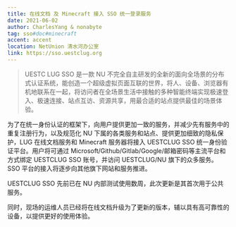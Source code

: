 ```yaml
---
title: 在线文档 及 Minecraft 接入 SSO 统一登录服务
date: 2021-06-02
author: CharlesYang & nonabyte
tag: sso#doc#minecraft
accent: accent
location: NetUnion 清水河办公室
link: https://sso.uestclug.org
---
```


> UESTC LUG SSO 是一款 NU 不完全自主研发的全新的面向全场景的分布式认证系统，能创造一个超级虚拟页面互联的世界，将人、设备、浏览器有机地联系在一起，将访问者在全场景生活中接触的多种智能终端实现极速登入、极速连接、站点互访、资源共享，用最合适的站点提供最佳的场景体验。

为了在统一身份认证的框架下，向用户提供更加一致的服务，并减少先有服务中的重复注册行为，以及规范化 NU 下属的各类服务和站点、提供更加细致的隐私保护，LUG 在线文档服务和 Minecraft 服务器将接入 UESTCLUG SSO 统一身份验证平台。用户将可通过 Microsoft/Github/Gitlab/Google/邮箱密码等主流平台和方式绑定 UESTCLUG SSO 账号，并访问 UESTCLUG/NU 旗下的众多服务。SSO 平台的接入将逐步向其他旗下网站和服务推进。

UESTCLUG SSO 先前已在 NU 内部测试使用数周，此次更新是其首次用于公共服务。

同时，现场的运维人员已经将在线文档升级为了更新的版本，辅以具有高可靠性的设备，以提供更好的使用体验。